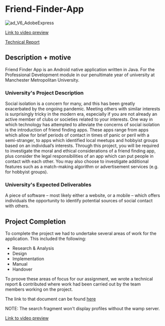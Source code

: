 # Friend-Finder-App

![ad_V6_AdobeExpress](https://user-images.githubusercontent.com/46360442/176701162-3d58a25f-94c9-4793-88b7-16de1a36649a.gif)

[Link to video preview](https://youtu.be/kH5EXVccyqQ)

[Technical Report](https://github.com/Code-By-Rob/Friend-Finder-App/blob/Final/Technical_Report_1221.pdf)

## Description + motive
Friend Finder App is an Android native application written in Java. For the Professional Development module in our penultimate year of university at Manchester Metropolitan University.

### University's Project Description
Social isolation is a concern for many, and this has been greatly exacerbated by the ongoing pandemic. Meeting others with similar interests is surprisingly tricky in the modern era, especially if you are not already an active member of clubs or societies related to your interests.
One way in which technology has attempted to alleviate the concerns of social isolation is the introduction of friend finding apps. These apps range from apps which allow for brief periods of contact in times of panic or peril with a semi-stranger, to apps which identified local meetups and hobbyist groups based on an individual’s interests.
Through this project, you will be required to investigate the moral and ethical considerations of a friend finding app, plus consider the legal responsibilities of an app which can put people in contact with each other. You may also choose to investigate additional features such as a match-making algorithm or advertisement services (e.g. for hobbyist groups).

### University's Expected Deliverables
A piece of software – most likely either a website, or a mobile – which offers individuals the opportunity to identify potential sources of social contact with others.

## Project Completion

To complete the project we had to undertake several areas of work for the application. This included the following:

- Research & Analysis
- Design
- Implementation
- Manual
- Handover

To proove these areas of focus for our assignment, we wrote a technical report & contributed where work had been carried out by the team members working on the project.

The link to that document can be found [here](https://github.com/Code-By-Rob/Friend-Finder-App/blob/Final/Technical_Report_1221.pdf)

NOTE: The search fragment won't display profiles without the wamp server. 

[Link to video preview](https://youtu.be/kH5EXVccyqQ)
